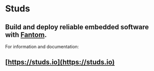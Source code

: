 # **Studs**

## Build and deploy reliable embedded software with [Fantom](http://fantom.org).

For information and documentation:

## **[https://studs.io](https://studs.io)**
